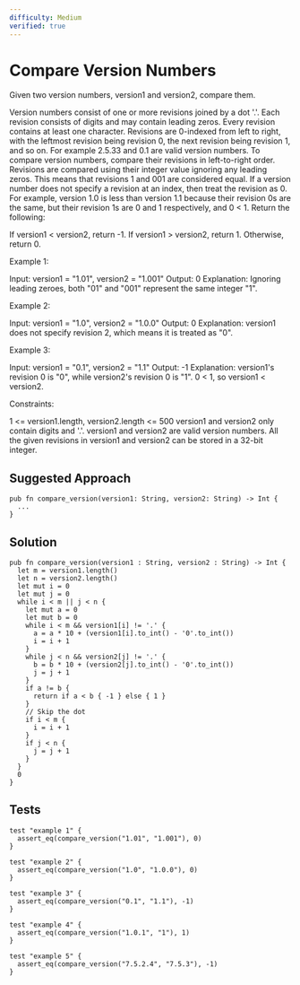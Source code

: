```yaml
---
difficulty: Medium
verified: true
---
```


# Compare Version Numbers

Given two version numbers, version1 and version2, compare them.

Version numbers consist of one or more revisions joined by a dot '.'. Each revision consists of digits and may contain leading zeros. Every revision contains at least one character. Revisions are 0-indexed from left to right, with the leftmost revision being revision 0, the next revision being revision 1, and so on. For example 2.5.33 and 0.1 are valid version numbers.
To compare version numbers, compare their revisions in left-to-right order. Revisions are compared using their integer value ignoring any leading zeros. This means that revisions 1 and 001 are considered equal. If a version number does not specify a revision at an index, then treat the revision as 0. For example, version 1.0 is less than version 1.1 because their revision 0s are the same, but their revision 1s are 0 and 1 respectively, and 0 < 1.
Return the following:

If version1 < version2, return -1.
If version1 > version2, return 1.
Otherwise, return 0.

Example 1:

Input: version1 = "1.01", version2 = "1.001"
Output: 0
Explanation: Ignoring leading zeroes, both "01" and "001" represent the same integer "1".

Example 2:

Input: version1 = "1.0", version2 = "1.0.0"
Output: 0
Explanation: version1 does not specify revision 2, which means it is treated as "0".

Example 3:

Input: version1 = "0.1", version2 = "1.1"
Output: -1
Explanation: version1's revision 0 is "0", while version2's revision 0 is "1". 0 < 1, so version1 < version2.

Constraints:

1 <= version1.length, version2.length <= 500
version1 and version2 only contain digits and '.'.
version1 and version2 are valid version numbers.
All the given revisions in version1 and version2 can be stored in a 32-bit integer.

## Suggested Approach

```mbt nocheck
pub fn compare_version(version1: String, version2: String) -> Int {
  ...
}
```

## Solution

```mbt
pub fn compare_version(version1 : String, version2 : String) -> Int {
  let m = version1.length()
  let n = version2.length()
  let mut i = 0
  let mut j = 0
  while i < m || j < n {
    let mut a = 0
    let mut b = 0
    while i < m && version1[i] != '.' {
      a = a * 10 + (version1[i].to_int() - '0'.to_int())
      i = i + 1
    }
    while j < n && version2[j] != '.' {
      b = b * 10 + (version2[j].to_int() - '0'.to_int())
      j = j + 1
    }
    if a != b {
      return if a < b { -1 } else { 1 }
    }
    // Skip the dot
    if i < m {
      i = i + 1
    }
    if j < n {
      j = j + 1
    }
  }
  0
}
```

## Tests

```moonbit
test "example 1" {
  assert_eq(compare_version("1.01", "1.001"), 0)
}

test "example 2" {
  assert_eq(compare_version("1.0", "1.0.0"), 0)
}

test "example 3" {
  assert_eq(compare_version("0.1", "1.1"), -1)
}

test "example 4" {
  assert_eq(compare_version("1.0.1", "1"), 1)
}

test "example 5" {
  assert_eq(compare_version("7.5.2.4", "7.5.3"), -1)
}
```
